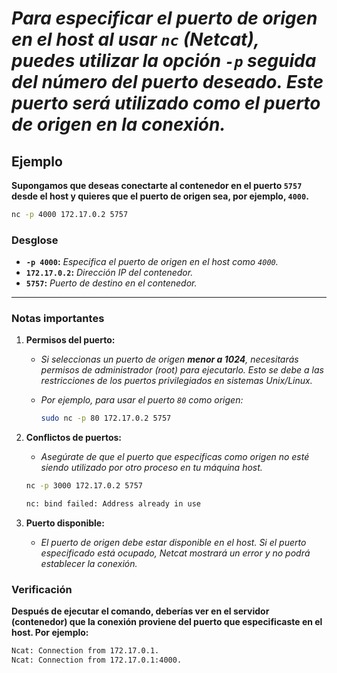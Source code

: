 <!-- Autor: Daniel Benjamin Perez Morales -->
<!-- GitHub: https://github.com/DanielBenjaminPerezMoralesDev13 -->
<!-- GitLab: https://gitlab.com/DanielBenjaminPerezMoralesDev13 -->
<!-- Correo electrónico: danielperezdev@proton.me -->

# *Para especificar el **puerto de origen** en el host al usar `nc` (Netcat), puedes utilizar la opción `-p` seguida del número del puerto deseado. Este puerto será utilizado como el puerto de origen en la conexión.*

## **Ejemplo**

**Supongamos que deseas conectarte al contenedor en el puerto `5757` desde el host y quieres que el puerto de origen sea, por ejemplo, `4000`.**

```bash
nc -p 4000 172.17.0.2 5757
```

### **Desglose**

- **`-p 4000`:** *Especifica el puerto de origen en el host como `4000`.*
- **`172.17.0.2`:** *Dirección IP del contenedor.*
- **`5757`:** *Puerto de destino en el contenedor.*

---

### **Notas importantes**

1. **Permisos del puerto:**
   - *Si seleccionas un puerto de origen **menor a 1024**, necesitarás permisos de administrador (root) para ejecutarlo. Esto se debe a las restricciones de los puertos privilegiados en sistemas Unix/Linux.*
   - *Por ejemplo, para usar el puerto `80` como origen:*

     ```bash
     sudo nc -p 80 172.17.0.2 5757
     ```

2. **Conflictos de puertos:**
   - *Asegúrate de que el puerto que especificas como origen no esté siendo utilizado por otro proceso en tu máquina host.*

    ```bash
    nc -p 3000 172.17.0.2 5757
    ```

    ```bash
    nc: bind failed: Address already in use
    ```

3. **Puerto disponible:**
   - *El puerto de origen debe estar disponible en el host. Si el puerto especificado está ocupado, Netcat mostrará un error y no podrá establecer la conexión.*

### **Verificación**

**Después de ejecutar el comando, deberías ver en el servidor (contenedor) que la conexión proviene del puerto que especificaste en el host. Por ejemplo:**

```bash
Ncat: Connection from 172.17.0.1.
Ncat: Connection from 172.17.0.1:4000.
```
